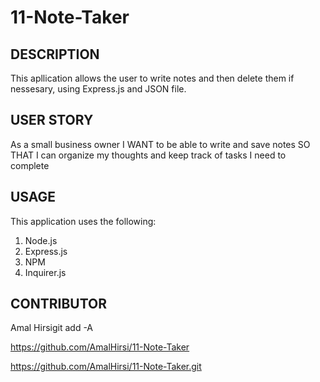 # 11-Note-Taker

## DESCRIPTION
This apllication allows the user to write notes and then delete them if nessesary, using Express.js and JSON file.

## USER STORY
As a small business owner I WANT to be able to write and save notes SO THAT I can organize my thoughts and keep track of tasks I need to complete

## USAGE
This application uses the following:
1. Node.js
2. Express.js
3. NPM 
4. Inquirer.js

## CONTRIBUTOR
Amal Hirsigit add -A

https://github.com/AmalHirsi/11-Note-Taker

https://github.com/AmalHirsi/11-Note-Taker.git

